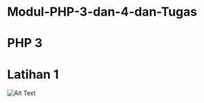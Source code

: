 # Modul-PHP-3-dan-4-dan-Tugas
# PHP 3
# Latihan 1

![Alt Text](https://github.com/necha28/Modul-PHP-3-dan-4-dan-Tugas/blob/master/Latihan-1.PNG)
